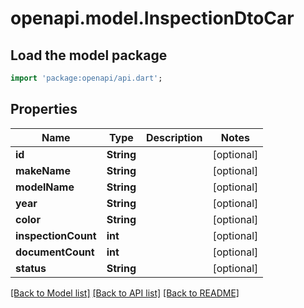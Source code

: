 # openapi.model.InspectionDtoCar

## Load the model package
```dart
import 'package:openapi/api.dart';
```

## Properties
Name | Type | Description | Notes
------------ | ------------- | ------------- | -------------
**id** | **String** |  | [optional] 
**makeName** | **String** |  | [optional] 
**modelName** | **String** |  | [optional] 
**year** | **String** |  | [optional] 
**color** | **String** |  | [optional] 
**inspectionCount** | **int** |  | [optional] 
**documentCount** | **int** |  | [optional] 
**status** | **String** |  | [optional] 

[[Back to Model list]](../README.md#documentation-for-models) [[Back to API list]](../README.md#documentation-for-api-endpoints) [[Back to README]](../README.md)


